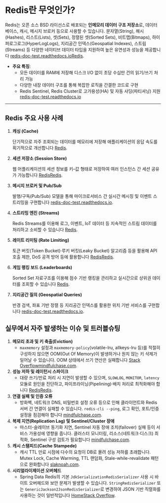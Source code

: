 # Redis란 무엇인가?

Redis는 오픈 소스 BSD 라이선스로 배포되는 **인메모리 데이터 구조 저장소**로, 데이터베이스, 캐시, 메시지 브로커 등으로 사용할 수 있습니다. 문자열(String), 해시(Hashes), 리스트(Lists), 셋(Sets), 정렬된 셋(Sorted Sets), 비트맵(Bitmaps), 하이퍼로그로그(HyperLogLogs), 지리공간 인덱스(Geospatial Indexes), 스트림(Streams) 등 다양한 네이티브 데이터 타입을 지원하여 높은 유연성과 성능을 제공합니다 [redis-doc-test.readthedocs.io](https://redis-doc-test.readthedocs.io/en/latest/topics/introduction/?utm_source=chatgpt.com)[Redis](https://redis.io/docs/latest/develop/data-types/?utm_source=chatgpt.com).

- **주요 특징**:
  - 모든 데이터를 RAM에 저장해 디스크 I/O 없이 초당 수십만 건의 읽기/쓰기 처리 가능
  - 다양한 내장 데이터 구조를 통해 복잡한 로직을 간결한 코드로 구현
  - Redis Sentinel, Redis Cluster로 고가용성(HA) 및 자동 샤딩(파티셔닝) 지원 [redis-doc-test.readthedocs.io](https://redis-doc-test.readthedocs.io/en/latest/topics/introduction/?utm_source=chatgpt.com)

---

## Redis 주요 사용 사례

1. **캐싱 (Cache)**

   단기적으로 자주 조회되는 데이터를 메모리에 저장해 애플리케이션의 응답 속도를 획기적으로 개선합니다 [Redis](https://redis.io/docs/latest/develop/get-started/?utm_source=chatgpt.com).

2. **세션 저장소 (Session Store)**

   웹 어플리케이션의 세션 정보를 키–값 형태로 저장하여 여러 인스턴스 간 세션 공유가 가능합니다 [Redis](https://redis.io/docs/latest/embeds/rc-create-db-use-cases/?utm_source=chatgpt.com)[Redis](https://redis.io/solutions/session-store/?utm_source=chatgpt.com).

3. **메시지 브로커 및 Pub/Sub**

   발행/구독(Pub/Sub) 모델을 통해 마이크로서비스 간 실시간 메시징 및 이벤트 스트리밍을 구현합니다 [redis-doc-test.readthedocs.io](https://redis-doc-test.readthedocs.io/en/latest/topics/introduction/?utm_source=chatgpt.com).

4. **스트리밍 엔진 (Streams)**

   Redis Streams를 이용해 로그, 이벤트, IoT 데이터 등 지속적인 스트림 데이터를 처리하고 소비할 수 있습니다 [Redis](https://redis.io/docs/latest/develop/get-started/?utm_source=chatgpt.com).

5. **레이트 리미팅 (Rate Limiting)**

   토큰 버킷(Token Bucket)·루키 버킷(Leaky Bucket) 알고리즘 등을 활용해 API 호출 제한, DoS 공격 방어 등에 활용합니다 [Redis](https://redis.io/learn/howtos/ratelimiting?utm_source=chatgpt.com)[Redis](https://redis.io/glossary/rate-limiting/?utm_source=chatgpt.com).

6. **게임 랭킹 보드 (Leaderboards)**

   Sorted Set 자료구조를 이용해 점수 기반 랭킹을 관리하고 실시간으로 상위권 데이터를 조회할 수 있습니다 [Redis](https://redis.io/docs/latest/embeds/rc-create-db-use-cases/?utm_source=chatgpt.com).

7. **지리공간 질의 (Geospatial Queries)**

   반경 검색, 좌표 기반 정렬 등 지리공간 인덱스를 활용한 위치 기반 서비스를 구현합니다 [redis-doc-test.readthedocs.io](https://redis-doc-test.readthedocs.io/en/latest/topics/introduction/?utm_source=chatgpt.com).

## 실무에서 자주 발생하는 이슈 및 트러블슈팅

1. **메모리 초과 및 키 축출(Eviction)**
    - `maxmemory` 설정과 `maxmemory-policy`(volatile-lru, allkeys-lru 등)를 적절히 구성하지 않으면 OOM(Out Of Memory)이 발생하거나 원치 않는 키 삭제가 일어날 수 있습니다. OOM 상태에서 쓰기 연산은 실패합니다 [Stack Overflow](https://stackoverflow.com/questions/5068518/what-does-redis-do-when-it-runs-out-of-memory?utm_source=chatgpt.com)[mindfulchase.com](https://www.mindfulchase.com/explore/troubleshooting-tips/troubleshooting-key-eviction-and-memory-fragmentation-in-redis.html?utm_source=chatgpt.com).
2. **성능 저하 및 레이턴시 스파이크**
    - 대량 쓰기/만료 처리 시 지연이 발생할 수 있으며, `SLOWLOG`, `MONITOR`, `latency` 모듈로 원인을 진단하고, 파이프라이닝(Pipelining)·배치 처리로 최적화해야 합니다 [Redis](https://redis.io/kb/doc/1mebipyp1e/performance-tuning-best-practices?utm_source=chatgpt.com)[Redis](https://redis.io/docs/latest/operate/oss_and_stack/management/troubleshooting/?utm_source=chatgpt.com).
3. **연결 실패 및 인증 오류**
    - 방화벽, 네트워크 DNS, 비밀번호 설정 오류 등으로 인해 클라이언트와 Redis 서버 간 연결이 실패할 수 있습니다. `redis-cli --ping`, 로그 확인, 포트/인증 설정을 점검해야 합니다 [mindfulchase.com](https://www.mindfulchase.com/explore/troubleshooting-tips/databases/troubleshooting-common-issues-in-redis.html?utm_source=chatgpt.com).
4. **복제 지연(Replication Lag) 및 Sentinel/Cluster 장애**
    - 마스터-슬레이브 동기화 지연, Sentinel 자동 장애 조치(failover) 실패 등이 서비스 가용성에 영향을 줍니다. 클러스터 모니터링, 리소스(네트워크·디스크) 최적화, Sentinel 구성 검토가 필요합니다 [mindfulchase.com](https://www.mindfulchase.com/explore/troubleshooting-tips/databases/troubleshooting-common-issues-in-redis.html?utm_source=chatgpt.com).
5. **캐시 스탬피드(Cache Stampede)**
    - 캐시 TTL 만료 시점에 다수의 요청이 DB로 몰려 성능 저하를 초래합니다. Mutex Lock, Cache Warming, TTL 랜덤화, Stale-while-revalidate 패턴으로 완화합니다 [slaknoah.com](https://www.slaknoah.com/blog/what-is-a-cache-stampede-how-to-prevent-it-using-redis?utm_source=chatgpt.com).
6. **시리얼라이제이션 오버헤드**
    - Spring Data Redis의 기본 `JdkSerializationRedisSerializer` 사용 시 바이트 오버헤드와 보안 문제가 발생할 수 있습니다. `StringRedisSerializer` 또는 `GenericJackson2JsonRedisSerializer`로 변경하여 JSON 기반 직렬화를 사용하는 것이 일반적입니다 [Home](https://docs.spring.io/spring-data/redis/reference/redis/template.html?utm_source=chatgpt.com)[Stack Overflow](https://stackoverflow.com/questions/50272157/spring-data-redis-override-default-serializer?utm_source=chatgpt.com).
